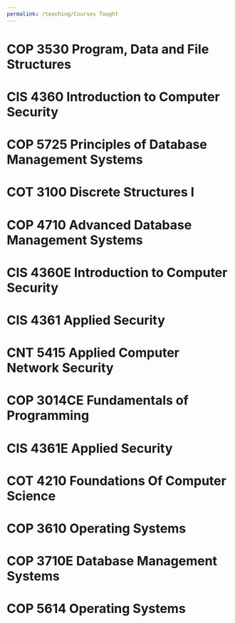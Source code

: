 ```yaml
---
permalink: /teaching/Courses Taught
---
```

COP 3530 Program, Data and File Structures
======

CIS 4360 Introduction to Computer Security
======

COP 5725 Principles of Database Management Systems
======

COT 3100 Discrete Structures I
======

COP 4710 Advanced Database Management Systems
======

CIS 4360E Introduction to Computer Security
======

CIS 4361 Applied Security
======

CNT 5415 Applied Computer Network Security
======

COP 3014CE Fundamentals of Programming
======

CIS 4361E Applied Security
======

COT 4210 Foundations Of Computer Science
======

COP 3610 Operating Systems
======

COP 3710E Database Management Systems
======

COP 5614 Operating Systems
======
